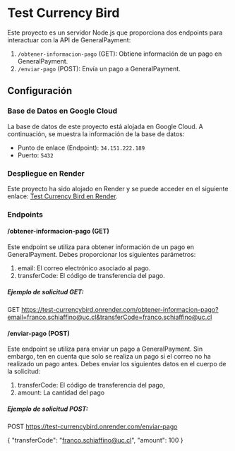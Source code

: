 # Test Currency Bird

Este proyecto es un servidor Node.js que proporciona dos endpoints para interactuar con la API de GeneralPayment:

1. `/obtener-informacion-pago` (GET): Obtiene información de un pago en GeneralPayment.
2. `/enviar-pago` (POST): Envía un pago a GeneralPayment.

## Configuración

### Base de Datos en Google Cloud

La base de datos de este proyecto está alojada en Google Cloud. A continuación, se muestra la información de la base de datos:

- Punto de enlace (Endpoint): `34.151.222.189`
- Puerto: `5432`

### Despliegue en Render

Este proyecto ha sido alojado en Render y se puede acceder en el siguiente enlace: [Test Currency Bird en Render](https://test-currencybird.onrender.com/).

### Endpoints

#### /obtener-informacion-pago (GET)

Este endpoint se utiliza para obtener información de un pago en GeneralPayment. Debes proporcionar los siguientes parámetros:

1. email: El correo electrónico asociado al pago.
2. transferCode: El código de transferencia del pago.

##### Ejemplo de solicitud GET:

GET https://test-currencybird.onrender.com/obtener-informacion-pago?email=franco.schiaffino@uc.cl&transferCode=franco.schiaffino@uc.cl


#### /enviar-pago (POST)

Este endpoint se utiliza para enviar un pago a GeneralPayment. Sin embargo, ten en cuenta que solo se realiza un pago si el correo no ha realizado un pago antes. Debes enviar los siguientes datos en el cuerpo de la solicitud:

1. transferCode: El código de transferencia del pago,
2. amount: La cantidad del pago

##### Ejemplo de solicitud POST:

POST https://test-currencybird.onrender.com/enviar-pago

{
  "transferCode": "franco.schiaffino@uc.cl",
  "amount": 100
}

